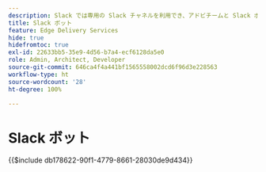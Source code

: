 ```yaml
---
description: Slack では専用の Slack チャネルを利用でき、アドビチームと Slack ボットの両方が質問に答えることができます。
title: Slack ボット
feature: Edge Delivery Services
hide: true
hidefromtoc: true
exl-id: 22633bb5-35e9-4d56-b7a4-ecf6128da5e0
role: Admin, Architect, Developer
source-git-commit: 646ca4f4a441bf1565558002dcd6f96d3e228563
workflow-type: ht
source-wordcount: '28'
ht-degree: 100%

---
```


# Slack ボット

{{$include db178622-90f1-4779-8661-28030de9d434}}

